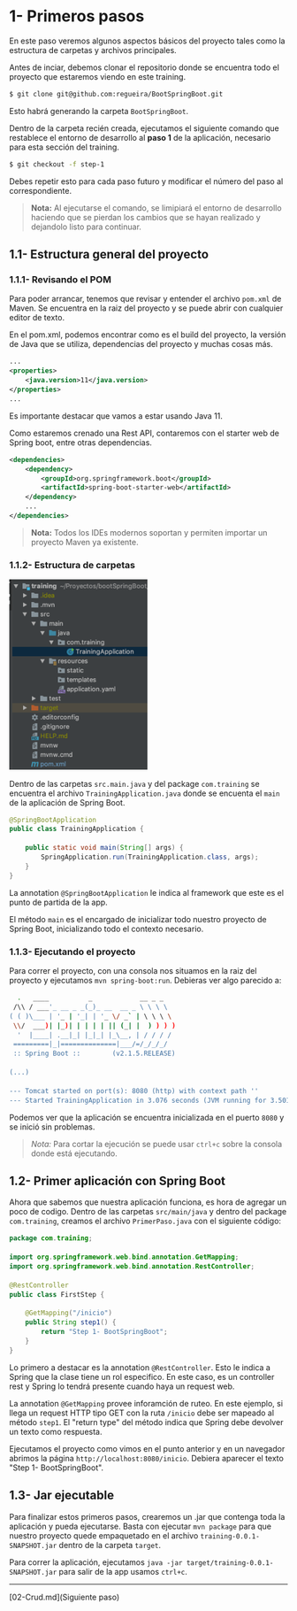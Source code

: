 # 1- Primeros pasos

En este paso veremos algunos aspectos básicos del proyecto tales como la estructura de carpetas y archivos principales.

Antes de inciar, debemos clonar el repositorio donde se encuentra todo el proyecto que estaremos viendo en este training.
```bash
$ git clone git@github.com:regueira/BootSpringBoot.git
```
Esto habrá generando la carpeta `BootSpringBoot`. 

Dentro de la carpeta recién creada, ejecutamos el siguiente comando que restablece el entorno de desarrollo al **paso 1** de la aplicación, necesario para esta sección del training.
```bash
$ git checkout -f step-1
``` 
Debes repetir esto para cada paso futuro y modificar el número del paso al correspondiente.

> **Nota:** Al ejecutarse el comando, se limipiará el entorno de desarrollo haciendo que se pierdan los cambios que se hayan realizado y dejandolo listo para continuar.


## 1.1- Estructura general del proyecto

### 1.1.1- Revisando el POM

Para poder arrancar, tenemos que revisar y entender el archivo `pom.xml` de Maven. Se encuentra en la raiz del proyecto y se puede abrir con cualquier editor de texto.

En el pom.xml, podemos encontrar como es el build del proyecto, la versión de Java que se utiliza, dependencias del proyecto y muchas cosas más. 

```xml
...
<properties>
    <java.version>11</java.version>
</properties> 
...
```
Es importante destacar que vamos a estar usando Java 11.

Como estaremos crenado una Rest API, contaremos con el starter web de Spring boot, entre otras dependencias.
```xml
<dependencies>
    <dependency>
        <groupId>org.springframework.boot</groupId>
        <artifactId>spring-boot-starter-web</artifactId>
    </dependency>
    ...
</dependencies>
```

> **Nota:** Todos los IDEs modernos soportan y permiten importar un proyecto Maven ya existente.


### 1.1.2- Estructura de carpetas

<img src="images/1.2-estructura.png" width="250" alt="Estructura"/>

Dentro de las carpetas `src.main.java` y del package `com.training` se encuentra el archivo `TrainingApplication.java` donde se encuenta el `main` de la aplicación de Spring Boot.


```java
@SpringBootApplication
public class TrainingApplication {

    public static void main(String[] args) {
        SpringApplication.run(TrainingApplication.class, args);
    }
}
```

La annotation `@SpringBootApplication` le indica al framework que este es el punto de partida de la app. 

El método `main` es el encargado de inicializar todo nuestro proyecto de Spring Boot, inicializando todo el contexto necesario. 

### 1.1.3- Ejecutando el proyecto

Para correr el proyecto, con una consola nos situamos en la raiz del proyecto y ejecutamos `mvn spring-boot:run`.
Debieras ver algo parecido a:
```bash
  .   ____          _            __ _ _
 /\\ / ___'_ __ _ _(_)_ __  __ _ \ \ \ \
( ( )\___ | '_ | '_| | '_ \/ _` | \ \ \ \
 \\/  ___)| |_)| | | | | || (_| |  ) ) ) )
  '  |____| .__|_| |_|_| |_\__, | / / / /
 =========|_|==============|___/=/_/_/_/
 :: Spring Boot ::        (v2.1.5.RELEASE)

(...)

--- Tomcat started on port(s): 8080 (http) with context path ''
--- Started TrainingApplication in 3.076 seconds (JVM running for 3.501)
```

Podemos ver que la aplicación se encuentra inicializada en el puerto `8080` y se inició sin problemas.

> *Nota:* Para cortar la ejecución se puede usar `ctrl+c` sobre la consola donde está ejecutando.


## 1.2- Primer aplicación con Spring Boot

Ahora que sabemos que nuestra aplicación funciona, es hora de agregar un poco de codigo.
Dentro de las carpetas `src/main/java` y dentro del package `com.training`, creamos el archivo `PrimerPaso.java` con el siguiente código:

```java
package com.training;

import org.springframework.web.bind.annotation.GetMapping;
import org.springframework.web.bind.annotation.RestController;

@RestController
public class FirstStep {

    @GetMapping("/inicio")
    public String step1() {
        return "Step 1- BootSpringBoot";
    }
}
```
Lo primero a destacar es la annotation `@RestController`. Esto le indica a Spring que la clase tiene un rol especifico. En este caso, es un controller rest y Spring lo tendrá presente cuando haya un request web.  

La annotation `@GetMapping` provee inforamción de ruteo. En este ejemplo, si llega un request HTTP tipo GET con la ruta `/inicio` debe ser mapeado al método `step1`. El "return type" del método indica que Spring debe devolver un texto como respuesta. 


Ejecutamos el proyecto como vimos en el punto anterior y en un navegador abrimos la página `http://localhost:8080/inicio`. 
Debiera aparecer el texto "Step 1- BootSpringBoot".


## 1.3- Jar ejecutable

Para finalizar estos primeros pasos, crearemos un .jar que contenga toda la aplicación y pueda ejecutarse.
Basta con ejecutar `mvn package` para que nuestro proyecto quede empaquetado en el archivo `training-0.0.1-SNAPSHOT.jar` dentro de la carpeta `target`.

Para correr la aplicación, ejecutamos `java -jar target/training-0.0.1-SNAPSHOT.jar` para salir de la app usamos `ctrl+c`.


---
[02-Crud.md](Siguiente paso)
